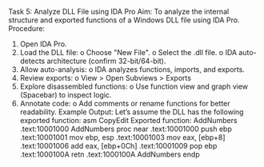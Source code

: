 Task 5: Analyze DLL File using IDA Pro
Aim:
To analyze the internal structure and exported functions of a Windows DLL file using IDA Pro.
Procedure:
1. Open IDA Pro.
2. Load the DLL file:
o Choose "New File".
o Select the .dll file.
o IDA auto-detects architecture (confirm 32-bit/64-bit).
3. Allow auto-analysis:
o IDA analyzes functions, imports, and exports.
4. Review exports:
o View > Open Subviews > Exports
5. Explore disassembled functions:
o Use function view and graph view (Spacebar) to inspect logic.
6. Annotate code:
o Add comments or rename functions for better readability.
Example Output:
Let’s assume the DLL has the following exported function:
asm
CopyEdit
Exported function: AddNumbers
.text:10001000 AddNumbers proc near
.text:10001000 push ebp
.text:10001001 mov ebp, esp
.text:10001003 mov eax, [ebp+8]
.text:10001006 add eax, [ebp+0Ch]
.text:10001009 pop ebp
.text:1000100A retn
.text:1000100A AddNumbers endp
